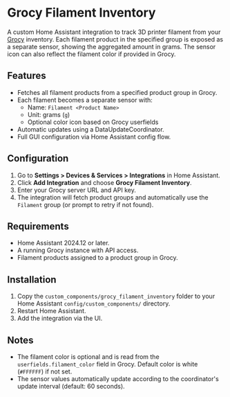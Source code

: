 # Grocy Filament Inventory

A custom Home Assistant integration to track 3D printer filament from your [Grocy](https://grocy.info/) inventory. Each filament product in the specified group is exposed as a separate sensor, showing the aggregated amount in grams. The sensor icon can also reflect the filament color if provided in Grocy.

## Features

- Fetches all filament products from a specified product group in Grocy.
- Each filament becomes a separate sensor with:
  - Name: `Filament <Product Name>`
  - Unit: grams (`g`)
  - Optional color icon based on Grocy userfields
- Automatic updates using a DataUpdateCoordinator.
- Full GUI configuration via Home Assistant config flow.

## Configuration

1. Go to **Settings > Devices & Services > Integrations** in Home Assistant.
2. Click **Add Integration** and choose **Grocy Filament Inventory**.
3. Enter your Grocy server URL and API key.
4. The integration will fetch product groups and automatically use the `Filament` group (or prompt to retry if not found).

## Requirements

- Home Assistant 2024.12 or later.
- A running Grocy instance with API access.
- Filament products assigned to a product group in Grocy.

## Installation

1. Copy the `custom_components/grocy_filament_inventory` folder to your Home Assistant `config/custom_components/` directory.
2. Restart Home Assistant.
3. Add the integration via the UI.

## Notes

- The filament color is optional and is read from the `userfields.filament_color` field in Grocy. Default color is white (`#FFFFFF`) if not set.
- The sensor values automatically update according to the coordinator's update interval (default: 60 seconds).

